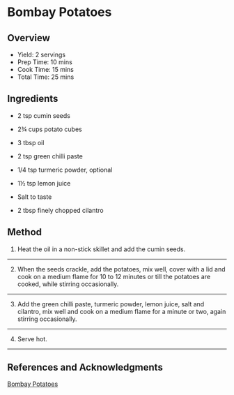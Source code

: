 # Bombay Potatoes

## Overview

- Yield: 2 servings
- Prep Time: 10 mins
- Cook Time: 15 mins
- Total Time: 25 mins

## Ingredients

- 2 tsp cumin seeds

- 2¾ cups potato cubes

- 3 tbsp oil

- 2 tsp green chilli paste

- 1/4 tsp turmeric powder, optional

- 1½ tsp lemon juice

- Salt to taste

- 2 tbsp finely chopped cilantro

## Method

1. Heat the oil in a non-stick skillet and add the cumin seeds.
---
2. When the seeds crackle, add the potatoes, mix well, cover with a lid and cook on a medium flame for 10 to 12 minutes or till the potatoes are cooked, while stirring occasionally.
---
3. Add the green chilli paste, turmeric powder, lemon juice, salt and cilantro, mix well and cook on a medium flame for a minute or two, again stirring occasionally.
---
4. Serve hot.
---

## References and Acknowledgments

[Bombay Potatoes](http://flavorite.net/2016/01/12/bombay-potatoes/)
